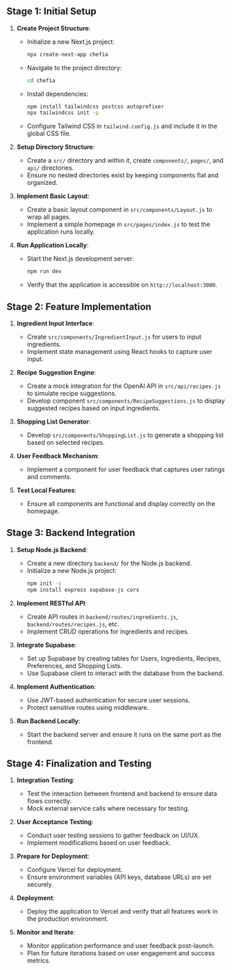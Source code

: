 ## Stage 1: Initial Setup
1. **Create Project Structure**:
   - Initialize a new Next.js project: 
     ```bash
     npx create-next-app chefia
     ```
   - Navigate to the project directory:
     ```bash
     cd chefia
     ```
   - Install dependencies:
     ```bash
     npm install tailwindcss postcss autoprefixer
     npx tailwindcss init -p
     ```
   - Configure Tailwind CSS in `tailwind.config.js` and include it in the global CSS file.

2. **Setup Directory Structure**:
   - Create a `src/` directory and within it, create `components/`, `pages/`, and `api/` directories.
   - Ensure no nested directories exist by keeping components flat and organized.

3. **Implement Basic Layout**:
   - Create a basic layout component in `src/components/Layout.js` to wrap all pages.
   - Implement a simple homepage in `src/pages/index.js` to test the application runs locally.

4. **Run Application Locally**:
   - Start the Next.js development server:
     ```bash
     npm run dev
     ```
   - Verify that the application is accessible on `http://localhost:3000`.

## Stage 2: Feature Implementation
1. **Ingredient Input Interface**:
   - Create `src/components/IngredientInput.js` for users to input ingredients.
   - Implement state management using React hooks to capture user input.

2. **Recipe Suggestion Engine**:
   - Create a mock integration for the OpenAI API in `src/api/recipes.js` to simulate recipe suggestions.
   - Develop component `src/components/RecipeSuggestions.js` to display suggested recipes based on input ingredients.

3. **Shopping List Generator**:
   - Develop `src/components/ShoppingList.js` to generate a shopping list based on selected recipes.

4. **User Feedback Mechanism**:
   - Implement a component for user feedback that captures user ratings and comments.

5. **Test Local Features**:
   - Ensure all components are functional and display correctly on the homepage.

## Stage 3: Backend Integration
1. **Setup Node.js Backend**:
   - Create a new directory `backend/` for the Node.js backend.
   - Initialize a new Node.js project:
     ```bash
     npm init -y
     npm install express supabase-js cors
     ```

2. **Implement RESTful API**:
   - Create API routes in `backend/routes/ingredients.js`, `backend/routes/recipes.js`, etc.
   - Implement CRUD operations for ingredients and recipes.

3. **Integrate Supabase**:
   - Set up Supabase by creating tables for Users, Ingredients, Recipes, Preferences, and Shopping Lists.
   - Use Supabase client to interact with the database from the backend.

4. **Implement Authentication**:
   - Use JWT-based authentication for secure user sessions.
   - Protect sensitive routes using middleware.

5. **Run Backend Locally**:
   - Start the backend server and ensure it runs on the same port as the frontend.

## Stage 4: Finalization and Testing
1. **Integration Testing**:
   - Test the interaction between frontend and backend to ensure data flows correctly.
   - Mock external service calls where necessary for testing.

2. **User Acceptance Testing**:
   - Conduct user testing sessions to gather feedback on UI/UX.
   - Implement modifications based on user feedback.

3. **Prepare for Deployment**:
   - Configure Vercel for deployment.
   - Ensure environment variables (API keys, database URLs) are set securely.

4. **Deployment**:
   - Deploy the application to Vercel and verify that all features work in the production environment.

5. **Monitor and Iterate**:
   - Monitor application performance and user feedback post-launch.
   - Plan for future iterations based on user engagement and success metrics.

```